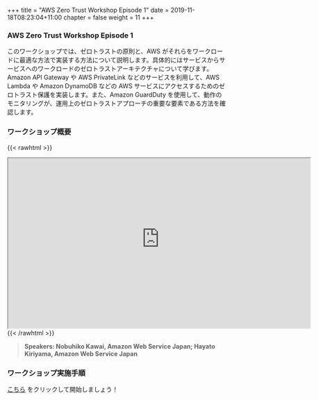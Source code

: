+++
title = "AWS Zero Trust Workshop Episode 1"
date = 2019-11-18T08:23:04+11:00
chapter = false
weight = 11
+++

### AWS Zero Trust Workshop Episode 1

このワークショップでは、ゼロトラストの原則と、AWS がそれらをワークロードに最適な方法で実装する方法について説明します。具体的にはサービスからサービスへのワークロードのゼロトラストアーキテクチャについて学びます。Amazon API Gateway や AWS PrivateLink などのサービスを利用して、AWS Lambda や Amazon DynamoDB などの AWS サービスにアクセスするためのゼロトラスト保護を実装します。また、Amazon GuardDuty を使用して、動作のモニタリングが、運用上のゼロトラストアプローチの重要な要素である方法を確認します。

### ワークショップ概要

{{< rawhtml >}}
<iframe src="https://awssecurityroadshowjapan2021.s3.ap-northeast-1.amazonaws.com/OnDemandTracks/workshop_1.pdf" width="696" height="392"></iframe>
{{< /rawhtml >}}

>  **Speakers: Nobuhiko Kawai, Amazon Web Service Japan; Hayato Kiriyama, Amazon Web Service Japan** 

### ワークショップ実施手順

[こちら](https://catalog.us-east-1.prod.workshops.aws/v2/workshops/dc413216-deab-4371-9e4a-879a4f14233d/ja-JP) をクリックして開始しましょう！
